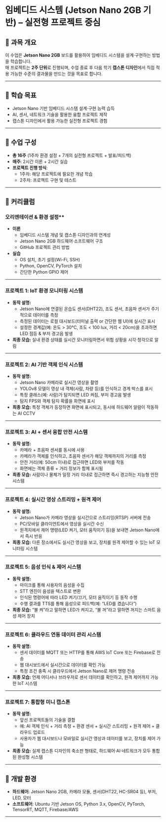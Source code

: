 # 임베디드 시스템 (Jetson Nano 2GB 기반) – 실전형 프로젝트 중심

## 📌 과목 개요
이 수업은 **Jetson Nano 2GB** 보드를 활용하여 임베디드 시스템을 설계·구현하는 방법을 학습합니다.  
매 프로젝트는 **2주 단위**로 진행되며, 수업 종료 후 다음 학기 **캡스톤 디자인**에서 직접 적용 가능한 수준의 결과물을 만드는 것을 목표로 합니다.

---

## 🎯 학습 목표
- Jetson Nano 기반 임베디드 시스템 설계·구현 능력 습득
- AI, 센서, 네트워크 기술을 활용한 융합 프로젝트 제작
- 캡스톤 디자인에서 활용 가능한 실전형 프로젝트 경험

---

## 📅 수업 구성
- **총 16주** (1주차 환경 설정 + 7개의 실전형 프로젝트 + 발표/피드백)
- **매주**: 2시간 이론 + 2시간 실습
- **프로젝트 진행 방식**:  
  - 1주차: 해당 프로젝트에 필요한 개념 학습  
  - 2주차: 프로젝트 구현 및 테스트

---

## 📂 커리큘럼

### 오리엔테이션 & 환경 설정**
- **이론**
  - 임베디드 시스템 개념 및 캡스톤 디자인과의 연계성
  - Jetson Nano 2GB 하드웨어·소프트웨어 구조
  - GitHub 프로젝트 관리 방법
- **실습**
  - OS 설치, 초기 설정(Wi-Fi, SSH)
  - Python, OpenCV, PyTorch 설치
  - 간단한 Python GPIO 제어

---

### **프로젝트 1: IoT 환경 모니터링 시스템**
- **동작 설명:**  
  - Jetson Nano에 연결된 온습도 센서(DHT22), 조도 센서, 초음파 센서가 주기적으로 데이터를 측정  
  - 측정된 데이터는 로컬 대시보드(터미널 출력 or 간단한 웹 UI)에 실시간 표시  
  - 설정한 경계값(예: 온도 > 30℃, 조도 < 100 lux, 거리 < 20cm)을 초과하면 LED 점등 & 부저 경고음 발생  
- **최종 모습:** 실내 환경 상태를 실시간 모니터링하면서 위험 상황을 시각·청각으로 알림

---

### **프로젝트 2: AI 기반 객체 인식 시스템**
- **동작 설명:**  
  - Jetson Nano 카메라로 실시간 영상을 촬영  
  - YOLOv8 모델이 영상 내 객체(사람, 차량 등)를 인식하고 경계 박스를 표시  
  - 특정 클래스(예: 사람)가 탐지되면 LED 켜짐, 부저 경고음 발생  
  - 탐지 FPS와 객체 탐지 확률을 화면에 표시  
- **최종 모습:** 특정 객체가 등장하면 화면에 표시되고, 동시에 하드웨어 알람이 작동하는 AI CCTV

---

### **프로젝트 3: AI + 센서 융합 안전 시스템**
- **동작 설명:**  
  - 카메라 + 초음파 센서를 동시에 사용  
  - 카메라가 객체를 인식하고, 초음파 센서가 해당 객체까지의 거리를 측정  
  - 안전 거리(예: 50cm 이내)로 접근하면 LED와 부저를 작동  
  - 화면에는 객체 종류 + 거리 정보가 함께 표시됨  
- **최종 모습:** 사람이나 물체가 일정 거리 이내로 접근하면 즉시 경고하는 지능형 안전 시스템

---

### **프로젝트 4: 실시간 영상 스트리밍 + 원격 제어**
- **동작 설명:**  
  - Jetson Nano가 카메라 영상을 실시간으로 스트리밍(RTSP) 서버에 전송  
  - PC/모바일 클라이언트에서 영상을 실시간 수신  
  - 원격지에서 제어 명령(LED 켜기, 모터 움직이기 등)을 보내면 Jetson Nano에서 즉시 반응  
- **최종 모습:** 다른 장소에서도 실시간 영상을 보고, 장치를 원격 제어할 수 있는 IoT 모니터링 시스템

---

### **프로젝트 5: 음성 인식 & 제어 시스템**
- **동작 설명:**  
  - 마이크를 통해 사용자의 음성을 수집  
  - STT 엔진이 음성을 텍스트로 변환  
  - 인식된 명령어에 따라 LED 켜기/끄기, 모터 움직이기 등 동작 수행  
  - 수행 결과를 TTS를 통해 음성으로 피드백(예: “LED를 켰습니다”)  
- **최종 모습:** “불 켜”라고 말하면 LED가 켜지고, “불 꺼”라고 말하면 꺼지는 스마트 음성 제어 장치

---

### **프로젝트 6: 클라우드 연동 데이터 관리 시스템**
- **동작 설명:**  
  - 센서 데이터를 MQTT 또는 HTTP를 통해 AWS IoT Core 또는 Firebase로 전송  
  - 웹 대시보드에서 실시간으로 데이터를 확인 가능  
  - 특정 조건 충족 시 클라우드에서 Jetson Nano로 제어 명령 전송  
- **최종 모습:** 언제 어디서나 브라우저로 센서 데이터를 확인하고, 원격 제어까지 가능한 IoT 시스템

---

### **프로젝트 7: 통합형 미니 캡스톤**
- **동작 설명:**  
  - 앞선 프로젝트들의 기술을 결합  
  - 예: AI 객체 인식 + 거리 측정 + 환경 센서 + 실시간 스트리밍 + 원격 제어 + 클라우드 업로드  
  - 사용자가 웹 대시보드나 모바일로 실시간 영상과 데이터를 보고, 장치를 제어 가능  
- **최종 모습:** 실제 캡스톤 디자인의 축소판 형태로, 하드웨어·AI·네트워크가 모두 통합된 완성형 시스템

---

## 📌 개발 환경
- **하드웨어**: Jetson Nano 2GB, 카메라 모듈, 센서(DHT22, HC-SR04 등), 부저, LED, 모터
- **소프트웨어**: Ubuntu 기반 Jetson OS, Python 3.x, OpenCV, PyTorch, TensorRT, MQTT, Firebase/AWS

---
